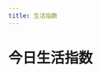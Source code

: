 ```yaml
---
title: 生活指数
---
```

# 今日生活指数
<script setup>
    import { ref, onMounted } from "vue"
    import axios from "axios"
if( typeof document !== 'undefined'){
    onMounted(() => {
        console.log(`Test test`)
        
            const life = document.getElementById("life");
    })
    axios({
        method: "post",
        url: "https://h5ctywhr.api.moji.com/indexDetail",
        data: '{"cityId":"1093"}'
    }).then((resp) => {
        resp.data.indexs.forEach((val, idx, arr) => {
            const header = document.createElement("h2")
            header.innerText = val.indexType
            const value = document.createElement("p")
            value.innerText = "["+val.indexLevel+"]"+val.indexLevelDesc
            const quote = document.createElement("blockquote")
            quote.innerText = val.indexDesc
            life.appendChild(header)
            life.appendChild(value)
            life.appendChild(quote)
        })
    })}
</script>

<div id="life"></div>
